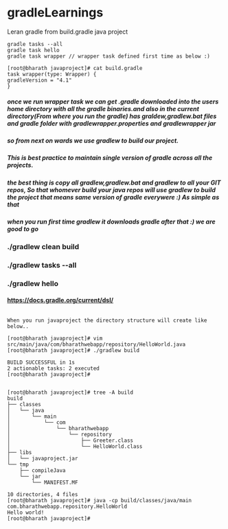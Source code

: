 # gradleLearnings
Leran gradle from build.gradle java project
```
gradle tasks --all
gradle task hello
gradle task wrapper // wrapper task defined first time as below :) 

[root@bharath javaproject]# cat build.gradle
task wrapper(type: Wrapper) {
gradleVersion = "4.1"
}

```

##### once we run wrapper task we can get .gradle downloaded into the users home directory with all the gradle binaries.and also in the current directory(From where you run the gradle) has graldew,gradlew.bat files and gradle folder with gradlewrapper.properties and gradlewrapper jar
##### so from next on wards we use gradlew to build our project.
##### This is best practice to maintain single version of gradle across all the projects.
##### the best thing is copy all gradlew,gradlew.bat and gradlew to all your GIT repos, So that whomever build your java repos will use gradlew to build the project that means same version of gradle everywere :) As simple as that
##### when you run first time gradlew it downloads gradle after that :) we are good to go

### ./gradlew clean build
### ./gradlew tasks --all
### ./gradlew hello

#### https://docs.gradle.org/current/dsl/ 

```

When you run javaproject the directory structure will create like below..

[root@bharath javaproject]# vim src/main/java/com/bharathwebapp/repository/HelloWorld.java
[root@bharath javaproject]# ./gradlew build

BUILD SUCCESSFUL in 1s
2 actionable tasks: 2 executed
[root@bharath javaproject]#


[root@bharath javaproject]# tree -A build
build
├── classes
│   └── java
│       └── main
│           └── com
│               └── bharathwebapp
│                   └── repository
│                       ├── Greeter.class
│                       └── HelloWorld.class
├── libs
│   └── javaproject.jar
└── tmp
    ├── compileJava
    └── jar
        └── MANIFEST.MF

10 directories, 4 files
[root@bharath javaproject]# java -cp build/classes/java/main com.bharathwebapp.repository.HelloWorld
Hello world!
[root@bharath javaproject]#

```
